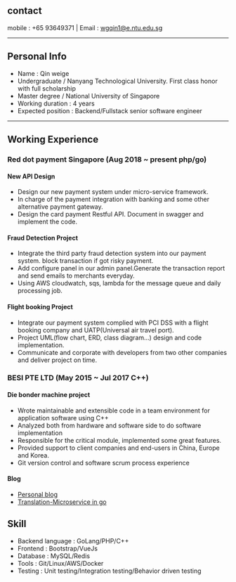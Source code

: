 ## contact
mobile : +65 93649371   |  Email : wgqin1@e.ntu.edu.sg 

---
## Personal Info

 - Name : Qin weige 
 - Undergraduate / Nanyang Technological University. First class honor with full scholarship
 - Master degree / National University of Singapore
 - Working duration : 4 years
 - Expected position : Backend/Fullstack senior software engineer
 
---

## Working Experience

### Red dot payment Singapore (Aug 2018 ~ present php/go)

#### New API Design
* Design our new payment system under micro-service framework.
* In charge of the payment integration with banking and some other alternative payment gateway.
* Design the card payment Restful API. Document in swagger and implement the code.


#### Fraud Detection Project
* Integrate the third party fraud detection system into our payment system. 
block transaction if got risky payment.
* Add configure panel in our admin panel.Generate the transaction report and send emails to merchants everyday.
* Using AWS cloudwatch, sqs, lambda for the message queue and daily processing job.

#### Flight booking Project
* Integrate our payment system complied with PCI DSS with a flight booking company 
and UATP(Universal air travel port).
* Project UML(flow chart, ERD, class diagram...) design and code implementation.
* Communicate and corporate with developers from two other companies and deliver project on time.
 
### BESI PTE LTD  (May 2015 ~ Jul 2017 C++)

#### Die bonder machine project
* Wrote maintainable and extensible code in a team environment for application software using C++
* Analyzed both from hardware and software side to do software implementation
* Responsible for the critical module, implemented some great features.
* Provided support to client companies and end-users in China, Europe and Korea.
* Git version control and software scrum process experience

#### Blog
- [Personal blog](https://segmentfault.com/u/shoushouya)
- [Translation-Microservice in go](https://segmentfault.com/blog/microgo) 

## Skill

- Backend language : GoLang/PHP/C++
- Frontend : Bootstrap/VueJs
- Database : MySQL/Redis
- Tools : Git/Linux/AWS/Docker
- Testing : Unit testing/Integration testing/Behavior driven testing
